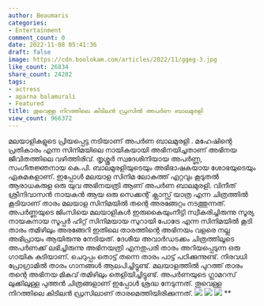```yaml
---
author: Beaumaris
categories:
- Entertainment
comment_count: 0
date: 2022-11-08 05:41:36
draft: false
image: https://cdn.boolokam.com/articles/2022/11/ggeg-3.jpg
like_count: 26834
share_count: 24282
tags:
- actress
- aparna balamurali
- Featured
title: തൂവെള്ള നിറത്തിലെ കിടിലൻ‌ ഡ്രസിൽ അപർണ ബാലമുരളി
view_count: 966372
---
```


മലയാളികളുടെ പ്രിയപ്പെട്ട നടിയാണ് അപർണ ബാലമുരളി . മഹേഷിന്റെ പ്രതികാരം എന്ന സിനിമയിലെ നായികയായി അഭിനയിച്ചതാണ് അഭിനയ ജീവിതത്തിലെ വഴിത്തിരിവ്. തൃശ്ശൂർ സ്വദേശിനിയായ അപർണ്ണ, സംഗീതജ്ഞനായ കെ.പി. ബാലമുരളിയുടെയും അഭിഭാഷകയായ ശോഭയുടെയും ഏകമകളാണ്. ഇപ്പോൾ മലയാള സിനിമ ലോകത്ത് എറ്റവും കൂടുതൽ ആരാധകരുള ഒരു യുവ അഭിനയത്രി ആണ് അപർണ ബാലമുരളി. വിനീത് ശ്രീനിവാസൻ നായകൻ ആയ ഒരു സെക്കന്റ്‌ ക്ലാസ്സ്‌ യാത്ര എന്ന ചിത്രത്തിൽ കൂടിയാണ് താരം മലയാള സിനിമയിൽ തന്റെ അരങ്ങേറ്റം നടത്തുന്നത്. അപർണ്ണയുടെ ജിംസിയെ മലയാളികൾ ഇരുകൈയുംനീട്ടി സ്വീകരിച്ചിരുന്നു സൂര്യ നായകനായ സൂപ്പർ ഹിറ്റ് സിനിമയായ സുറായി പോട്രേ എന്ന സിനിമയിൽ കൂടി താരം തമിഴിലും അരങ്ങേറി ഇതിലെ താരത്തിന്റെ അഭിനയം വളരെ നല്ല അഭിപ്രായം ആയിരുന്നു നേടിയത്. ദേശീയ അവാർഡടക്കം ചിത്രത്തിലൂടെ അപർണക്ക് ലഭിച്ചിരുന്നു അഭിനയത്രി എനതുപരി താരം അറിയപ്പെടുന്ന ഒരു ഗായിക കുടിയാണ്. ചെറുപ്പം തൊട്ട് തന്നെ താരം പാട്ട് പഠിക്കുന്നുണ്ട്. നിരവധി പ്രോഗ്രാമിൽ താരം ഗാനങ്ങൾ ആലപിച്ചിട്ടുണ്ട്. മലയാളത്തിൽ പുറത്ത് താരം തന്റെ അഭിനയ മികവ് തമിഴിലും തെളിയിച്ചിട്ടുണ്ട്. അപർണയുടെ ​ഗ്ലാമറസ് ലുക്കിലുള്ള പുത്തൻ ചിത്രങ്ങളാണ് ഇപ്പോൾ ശ്രദ്ധ നേടുന്നത്. തൂവെള്ള നിറത്തിലെ കിടിലൻ‌ ഡ്രസിലാണ് താരമെത്തിയിരിക്കുന്നത്. ![](https://cdn.boolokam.com/articles/2022/11/ggeg-3.jpg) ![](https://cdn.boolokam.com/articles/2022/11/ggeg-4.jpg) ![](https://cdn.boolokam.com/articles/2022/11/ggeg-1.jpg) **